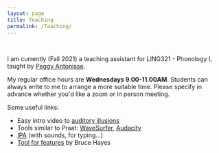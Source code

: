 ```yaml
---
layout: page
title: Teaching
permalink: /Teaching/
---
```

<br>

I am currently (Fall 2021) a teaching assistant for LING321 - Phonology I, taught by [Peggy Antonisse](https://blog.umd.edu/peggyantonisse/).

My regular office hours are **Wednesdays 9.00-11.00AM**. Students can always write to me to arrange a more suitable time. Please specify in advance whether you'd like a zoom or in person meeting.

Some useful links: 

* Easy intro video to [auditory illusions](https://www.youtube.com/watch?v=KP9HFcK6YOM)
* Tools similar to Praat: [WaveSurfer](https://sourceforge.net/projects/wavesurfer/), [Audacity](https://www.audacityteam.org/)
* [IPA](https://www.internationalphoneticalphabet.org/) (with sounds, for typing...)
* [Tool for features](https://linguistics.ucla.edu/people/hayes/120a/Pheatures/) by Bruce Hayes